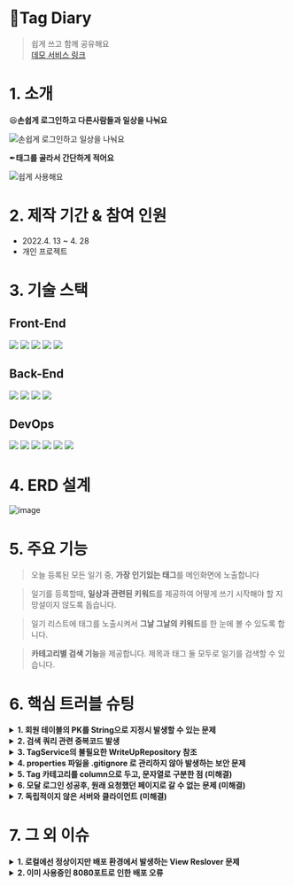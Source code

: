 # 📗Tag Diary
> 쉽게 쓰고 함께 공유해요<br>
[데모 서비스 링크](http://ec2-13-125-116-130.ap-northeast-2.compute.amazonaws.com:8080/)

# 1. 소개

😆<strong>손쉽게 로그인하고 다른사람들과 일상을 나눠요</strong>

![손쉽게 로그인하고 일상을 나눠요](https://user-images.githubusercontent.com/81150979/165908503-d48aaeed-524b-4068-8ca2-cddf5e9e448e.gif)

✒<strong>태그를 골라서 간단하게 적어요</strong>

![쉽게 사용해요](https://user-images.githubusercontent.com/81150979/165909210-75192e0e-8187-4b27-84d0-913373bb73f7.gif)


# 2. 제작 기간 & 참여 인원
* 2022.4. 13 ~ 4. 28
* 개인 프로젝트

# 3. 기술 스택
## Front-End  
<img src="https://img.shields.io/badge/html5-E34F26?style=for-the-badge&logo=html5&logoColor=white"> <img src="https://img.shields.io/badge/css-1572B6?style=for-the-badge&logo=css3&logoColor=white"> <img src="https://img.shields.io/badge/javascript-F7DF1E?style=for-the-badge&logo=javascript&logoColor=black"> <img src="https://img.shields.io/badge/jquery-0769AD?style=for-the-badge&logo=jquery&logoColor=white"> <img src="https://img.shields.io/badge/bootstrap-7952B3?style=for-the-badge&logo=bootstrap&logoColor=white">

## Back-End
<img src="https://img.shields.io/badge/java-007396?style=for-the-badge&logo=java&logoColor=white"> <img src="https://img.shields.io/badge/spring data jpa-59666C?style=for-the-badge&logo=hibernate&logoColor=white"> <img src="https://img.shields.io/badge/spring boot-6DB33F?style=for-the-badge&logo=spring Boot&logoColor=white"> <img src="https://img.shields.io/badge/mariaDB-003545?style=for-the-badge&logo=mariaDB&logoColor=white">


## DevOps
<img src="https://img.shields.io/badge/git-F05032?style=for-the-badge&logo=git&logoColor=white">  <img src="https://img.shields.io/badge/github-181717?style=for-the-badge&logo=github&logoColor=white">  <img src="https://img.shields.io/badge/amazon aws-232F3E?style=for-the-badge&logo=amazonaws&logoColor=white">  <img src="https://img.shields.io/badge/linux-FCC624?style=for-the-badge&logo=linux&logoColor=black">  <img src="https://img.shields.io/badge/Travis CI-3EAAAF?style=for-the-badge&logo=Travis CI&logoColor=black">  <img src="https://img.shields.io/badge/NGINX-009639?style=for-the-badge&logo=NGINX&logoColor=black">


# 4. ERD 설계
![image](https://user-images.githubusercontent.com/81150979/165895897-538caebb-f00a-4ebd-8b4e-70f9e9e33970.png)

# 5. 주요 기능
> 오늘 등록된 모든 일기 중, <strong>가장 인기있는 태그</strong>를 메인화면에 노출합니다<br> 

> 일기를 등록할때, <strong>일상과 관련된 키워드</strong>를 제공하여 어떻게 쓰기 시작해야 할 지 망설이지 않도록 돕습니다.<br>

> 일기 리스트에 태그를 노출시켜서 <strong>그날 그날의 키워드</strong>를 한 눈에 볼 수 있도록 합니다.<br>

> <strong>카테고리별 검색 기능</strong>을 제공합니다. 제목과 태그 둘 모두로 일기를 검색할 수 있습니다.<br>


# 6. 핵심 트러블 슈팅
<details>
<summary> <strong>1. 회원 테이블의 PK를 String으로 지정시 발생할 수 있는 문제</strong> </summary>
- 회원 정보 테이블의 PK를 String 타입으로 지정시 발생하는 문제는 많습니다.<br>
- 첫번째 : 차후에 회원 탈퇴 후 개인정보는 없어져도 보유해야하는 DB 데이터가 있는데, 이때 탈퇴한 회원이 동일한 아이디 혹은 이메일로 재가입하는 경우 문제의 소지가 있다.<br>
- 두번째 : PK는 다른 테이블에서도 쉽게 참조할 수 있어야 하는데, 정수가 아닌 String을 PK로 걸면 여러 테이블의 인덱스 용량이 늘어나는 것은 물론이고 회원의 메일 주소가 변경될 경우 여러 테이블을 업데이트해야 하는 문제가 생긴다.<br>
- Member 테이블의 PK를 Long타입으로 변경하고 name와 email을 Unique Key로 지정하여, 위의 문제를 해결하였습니다.
</details>

<details>
<summary> <strong>2. 검색 쿼리 관련 중복코드 발생</strong> </summary>
- 다양한 검색 조건을 처리하려면 많은 쿼리를 짜야 합니다.<br>
- 쿼리는 프로그래밍 언어와 달리 동적으로 변경할 수 없기 때문에, 결국 검색 조건이 10개라면 10개의 쿼리를 만들어야 하는 비효율적인 코드가 늘어나게 됩니다.<br>
- Querydsl을 이용하여, 파라미터값에 따라 동적으로 쿼리를 변경해서 수행하는 메소드를 만들어 프로그래밍을 단순화 했습니다.<br>
</details>

<details>
<summary> <strong>3. TagService의 불필요한 WriteUpRepository 참조</strong> </summary>
- 가장 인기있는 태그를 찾는 로직(랭킹시스템)이 WriteUp 에서 한번의 쿼리, Tag에서 한번의 쿼리 를 수행합니다.<br>
- 이는 WriteUp 엔티티가 Tag 엔티티를 참조하고 있기 때문에 발생합니다.<br>
- TagRepository에서, join on 을 이용한 쿼리로 List(tno:count) 쌍을 얻는 방법으로 불필요한 참조 문제를 해결했습니다.<br>
</details>

<details>
<summary> <strong>4. properties 파일을 .gitignore 로 관리하지 않아 발생하는 보안 문제</strong> </summary>
- .properties 파일에는 민감한 정보가 들어갑니다<br>
  - <code>application-oauth.properties</code> 파일에는 소셜기능의 인가와 관련된 정보가 들어가며, <code>application-real-db.properties</code> 파일에는 RDS에 접속하기 위해 필요한 정보가 들어갑니다.<br>
- 처음 프로젝트를 생성하고 Github에 push했을때 .gitignore 파일에 위의 두 .properties 파일을 등록하지 않았습니다.<br>
- 이는 보안 문제로 이어질 수 있기 때문에 나중에 다시 .gitignore 파일에 등록하였지만 커밋 내역에 코드가 남아있어서 되돌릴 수 없는 상황이었습니다.<br>
- 이를 해결하기 위해 보안 키를 재발급받고, 새로운 저장소를 만들어 코드를 다시 Github에 push 하였습니다.<br>
</details>

<details>
<summary> <strong>5. Tag 카테고리를 column으로 두고, 문자열로 구분한 점 (미해결)</strong> </summary>
- Tag의 카테고리 테이블을 따로 두지 않고, Tag 테이블의 컬럼에 카테고리를 문자열로 두어 구분합니다.<br>
- 지금은 각 카테고리마다 중복되는 태그가 없고, 태그의 갯수도 적기때문에 문제가 발생하지 않지만 나중에 중복 카테고리('일상' 카테고리에도 '여행', '취미'카테고리에도 '여행')가 생긴다면 문제가 발생합니다.<br>
- 태그의 카테고리를 따로 테이블로 두어 관리한다면 이 문제를 해결 가능합니다. 뿐만 아니라 계층형으로 카테고리를 나눌 수도 있습니다.<br>
</details>

<details>
<summary> <strong>6. 모달 로그인 성공후, 원래 요청했던 페이지로 갈 수 없는 문제 (미해결)</strong> </summary>
  - 커스텀 로그인 페이지를 만들어서 로그인을 처리하는 경우, <code>LoginSuccesseHandler</code>에서 <code>RequestCache</code>를 이용하면 로그인 이후 원래 요청했던 페이지로 Redirect시킬 수 있습니다.<br>
- 하지만 지금 배경지식으로는 모달 로그인후 홈페이지로 바로가는 기능 구현만 가능합니다.<br>
- 이 문제의 명쾌한 솔루션은 아직 찾지 못했습니다.<br>
</details>

<details>
<summary> <strong>7. 독립적이지 않은 서버와 클라이언트 (미해결)</strong> </summary>
- 시큐리티 기능 구현의 난이도 때문에, JWT를 활용한 REST 방식이 아닌 세션방식을 이용한 MVC 방식으로 프로그램을 만들었습니다.
- 이는 서버 개발과 프론트엔드 개발이 분리되어 있지 않은 방식입니다.
- 후에 React.js나 Vue.js 와 같은 프론트엔드 프레임워크로 웹 페이지를 구성하고, 서버에서는 REST Controller를 이용하여 API만을 제공하는 방식으로 이를 해결합니다.
</details>

# 7. 그 외 이슈
<details>
<summary> <strong>1. 로컬에선 정상이지만 배포 환경에서 발생하는 View Reslover 문제</strong> </summary>
  - MVC Controller의 <code>return</code> 을 이용해 페이지를 이동할 때, 아래와 같은 이슈를 발견하여 수정했습니다.<br>
  - <code>return "/diarys/list"</code> : "//diarys/list"로 인식되어 no mapping Error 발생<br>
  - <code>return "diarys/list"</code> : 정상 동작<br>
  - <code>return "redirect:/diarys/list"</code> : 정상 동작
</details>

<details>
<summary> <strong>2. 이미 사용중인 8080포트로 인한 배포 오류</strong> </summary>
  - EC2 상에서 <code>netstat -ltpane</code> 와 <code>kill (pid)</code> 명령어를 이용하여 이미 사용중인 8080포트를 죽입니다.
</details>
